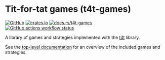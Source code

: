 # Tit-for-tat games (t4t-games)

[![GitHub](https://img.shields.io/badge/github-walkie%2Ftit--for--tat-mediumorchid?logo=github)][github-repo]
[![crates.io](https://img.shields.io/crates/v/t4t-games?label=crates.io)][games-crate]
[![docs.rs/t4t-games](https://img.shields.io/badge/docs.rs-t4t--games-blue?logo=docs.rs)][games-docs]
[![GitHub actions workflow status](https://img.shields.io/github/actions/workflow/status/walkie/tit-for-tat/rust.yml?logo=rust)][github-build]

A library of games and strategies implemented with the [t4t][t4t-crate] library.

See the [top-level documentation][games-docs] for an overview of the included games and strategies.


[github-repo]: https://github.com/walkie/tit-for-tat
[github-build]: https://github.com/walkie/tit-for-tat/actions
[t4t-crate]: https://crates.io/crates/t4t
[t4t-docs]: https://docs.rs/t4t
[games-crate]: https://crates.io/crates/t4t-games
[games-docs]: https://docs.rs/t4t-games
